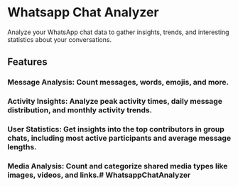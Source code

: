 # Whatsapp Chat Analyzer

Analyze your WhatsApp chat data to gather insights, trends, and interesting statistics about your conversations.
## Features
### Message Analysis: Count messages, words, emojis, and more.
### Activity Insights: Analyze peak activity times, daily message distribution, and monthly activity trends.
### User Statistics: Get insights into the top contributors in group chats, including most active participants and average message lengths.
### Media Analysis: Count and categorize shared media types like images, videos, and links.# WhatsappChatAnalyzer
